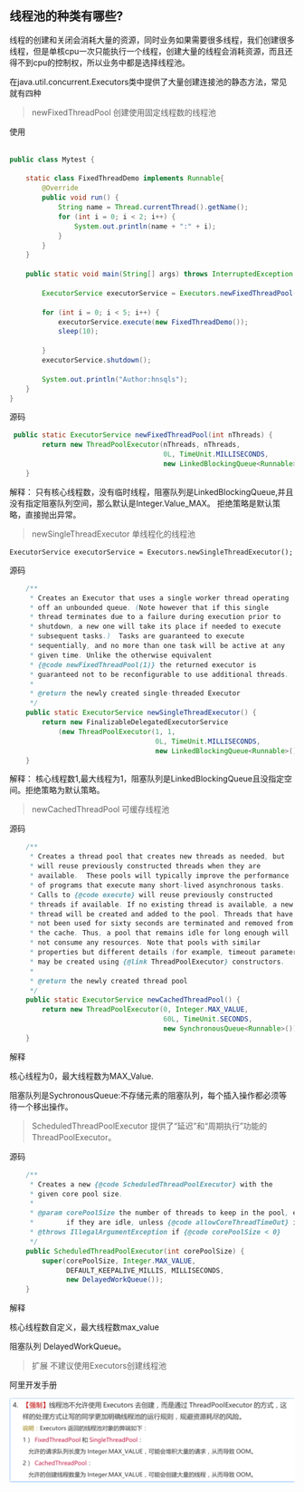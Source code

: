 ## 线程池的种类有哪些?

线程的创建和关闭会消耗大量的资源，同时业务如果需要很多线程，我们创建很多线程，但是单核cpu一次只能执行一个线程，创建大量的线程会消耗资源，而且还得不到cpu的控制权，所以业务中都是选择线程池。

在java.util.concurrent.Executors类中提供了大量创建连接池的静态方法，常见就有四种

> newFixedThreadPool 创建使用固定线程数的线程池

使用

```java

public class Mytest {

    static class FixedThreadDemo implements Runnable{
        @Override
        public void run() {
            String name = Thread.currentThread().getName();
            for (int i = 0; i < 2; i++) {
                System.out.println(name + ":" + i);
            }
        }
    }

    public static void main(String[] args) throws InterruptedException {

        ExecutorService executorService = Executors.newFixedThreadPool(5);

        for (int i = 0; i < 5; i++) {
            executorService.execute(new FixedThreadDemo());
            sleep(10);

        }
        executorService.shutdown();

        System.out.println("Author:hnsqls");
    }
}
```

源码

```java
 public static ExecutorService newFixedThreadPool(int nThreads) {
        return new ThreadPoolExecutor(nThreads, nThreads,
                                      0L, TimeUnit.MILLISECONDS,
                                      new LinkedBlockingQueue<Runnable>());
    }
```

解释： 只有核心线程数，没有临时线程，阻塞队列是LinkedBlockingQueue,并且没有指定阻塞队列空间，那么默认是Integer.Value_MAX。 拒绝策略是默认策略，直接抛出异常。



> newSingleThreadExecutor 单线程化的线程池	

```
ExecutorService executorService = Executors.newSingleThreadExecutor();
```

源码

```java
    /**
     * Creates an Executor that uses a single worker thread operating
     * off an unbounded queue. (Note however that if this single
     * thread terminates due to a failure during execution prior to
     * shutdown, a new one will take its place if needed to execute
     * subsequent tasks.)  Tasks are guaranteed to execute
     * sequentially, and no more than one task will be active at any
     * given time. Unlike the otherwise equivalent
     * {@code newFixedThreadPool(1)} the returned executor is
     * guaranteed not to be reconfigurable to use additional threads.
     *
     * @return the newly created single-threaded Executor
     */
    public static ExecutorService newSingleThreadExecutor() {
        return new FinalizableDelegatedExecutorService
            (new ThreadPoolExecutor(1, 1,
                                    0L, TimeUnit.MILLISECONDS,
                                    new LinkedBlockingQueue<Runnable>()));
    }
```

解释： 核心线程数1,最大线程为1，阻塞队列是LinkedBlockingQueue且没指定空间。拒绝策略为默认策略。



> newCachedThreadPool 可缓存线程池

源码

```java
    /**
     * Creates a thread pool that creates new threads as needed, but
     * will reuse previously constructed threads when they are
     * available.  These pools will typically improve the performance
     * of programs that execute many short-lived asynchronous tasks.
     * Calls to {@code execute} will reuse previously constructed
     * threads if available. If no existing thread is available, a new
     * thread will be created and added to the pool. Threads that have
     * not been used for sixty seconds are terminated and removed from
     * the cache. Thus, a pool that remains idle for long enough will
     * not consume any resources. Note that pools with similar
     * properties but different details (for example, timeout parameters)
     * may be created using {@link ThreadPoolExecutor} constructors.
     *
     * @return the newly created thread pool
     */
    public static ExecutorService newCachedThreadPool() {
        return new ThreadPoolExecutor(0, Integer.MAX_VALUE,
                                      60L, TimeUnit.SECONDS,
                                      new SynchronousQueue<Runnable>());
    }
```

解释

核心线程为0，最大线程数为MAX_Value.

阻塞队列是SychronousQueue:不存储元素的阻塞队列，每个插入操作都必须等待一个移出操作。

> ScheduledThreadPoolExecutor   提供了“延迟”和“周期执行”功能的ThreadPoolExecutor。

源码

```java
    /**
     * Creates a new {@code ScheduledThreadPoolExecutor} with the
     * given core pool size.
     *
     * @param corePoolSize the number of threads to keep in the pool, even
     *        if they are idle, unless {@code allowCoreThreadTimeOut} is set
     * @throws IllegalArgumentException if {@code corePoolSize < 0}
     */
    public ScheduledThreadPoolExecutor(int corePoolSize) {
        super(corePoolSize, Integer.MAX_VALUE,
              DEFAULT_KEEPALIVE_MILLIS, MILLISECONDS,
              new DelayedWorkQueue());
    }
```

解释

核心线程数自定义，最大线程数max_value

阻塞队列 DelayedWorkQueue。

> 扩展 不建议使用Executors创建线程池



阿里开发手册

![image-20241023145444651](images/线程池有那些？.assets/image-20241023145444651.png)